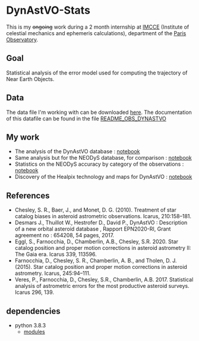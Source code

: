 # DynAstVO-Stats

This is my ~~ongoing~~ work during a 2 month internship at [IMCCE](https://www.imcce.fr) (Institute of celestial mechanics and ephemeris calculations), department of the [Paris Observatory](https://www.observatoiredeparis.psl.eu/-imcce-.html).

## Goal

Statistical analysis of the error model used for computing the trajectory of Near Earth Objects.

## Data

The data file I'm working with can be downloaded [here](https://mega.nz/file/PIo1hLxC#uJ_MsFBDQrRrevUA0FSPN0M00bgvA8iV0XMQ1yIsdys).
The documentation of this datafile can be found in the file [README_OBS_DYNASTVO](README_OBS_DYNASTVO.txt)

## My work

- The analysis of the DynAstVO database : [notebook](Visualisation_DynAstVO.ipynb)
- Same analysis but for the NEODyS database, for comparison : [notebook](Visualisation_NEODYS.ipynb)
- Statistics on the NEODyS accuracy by category of the observations : [notebook](observation_types.ipynb)
- Discovery of the Healpix technology and maps for DynAstVO : [notebook](test_healpy.ipynb)


## References

- Chesley, S. R., Baer, J., and Monet, D. G. (2010). Treatment of star catalog biases in asteroid astrometric observations. Icarus, 210:158–181.
- Desmars J., Thuillot W., Hestrofer D., David P., DynAstVO : Description of a new orbital asteroid database , Rapport EPN2020-RI, Grant agreement no : 654208, 54 pages, 2017.
- Eggl, S., Farnocchia, D., Chamberlin, A.B., Chesley, S.R. 2020. Star catalog position and proper motion corrections in asteroid astrometry II: The Gaia era. Icarus 339, 113596.
- Farnocchia, D., Chesley, S. R., Chamberlin, A. B., and Tholen, D. J. (2015). Star catalog position and proper motion corrections in asteroid astrometry. Icarus, 245:94–111.
- Veres, P., Farnocchia, D., Chesley, S.R., Chamberlin, A.B. 2017. Statistical analysis of astrometric errors for the most productive asteroid surveys. Icarus 296, 139.

## dependencies

- python 3.8.3
  - [modules](requirements.txt)
